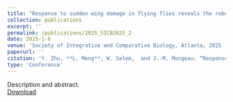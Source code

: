 ```yaml
---
title: "Response to sudden wing damage in flying flies reveals the robustness of flapping-wing flight"
collection: publications
excerpt: ''
permalink: /publications/2025_SICB2025_2
date: 2025-1-6
venue: 'Society of Integrative and Comparative Biology, Atlanta, 2025 '
paperurl: ''
citation: 'Y. Zhu, **L. Meng**, W. Salem,  and J.-M. Mongeau. “Response to sudden wing damage in flying flies reveals the robustness of flapping-wing flight” Society of Integrative and Comparative Biology, Atlanta, 2025 [talk].'
type: 'Conference'
---
```

Description and abstract.   
[Download](https://s3.amazonaws.com/xcdshared/sicb/app_content/1526_1230033635.pdf)
